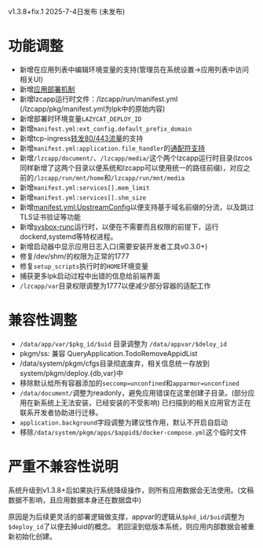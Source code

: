 v1.3.8+fix.1 2025-7-4日发布 (未发布)

# 功能调整

- 新增在应用列表中编辑环境变量的支持(管理员在系统设置->应用列表中访问相关UI)
- 新增[应用部署机制](../advanced-manifest-render)
- 新增lzcapp运行时文件：/lzcapp/run/manifest.yml  (/lzcapp/pkg/manifest.yml为lpk中的原始内容)
- 新增部署时环境变量`LAZYCAT_DEPLOY_ID`
- 新增`manifest.yml:ext_config.default_prefix_domain`
- 新增tcp-ingress[转发80/443流量](../advanced-l4forward)的支持
- 新增`manifest.yml:application.file_handler`的[通配符支持](../advanced-mime)
- 新增`/lzcapp/document/`、`/lzcapp/media/`这个两个lzcapp运行时目录(lzcos同样新增了这两个目录以便系统和lzcapp可以使用统一的路径前缀)，对应之前的`/lzcapp/run/mnt/home`和`/lzcapp/run/mnt/media`
- 新增`manifest.yml:services[].mem_limit`
- 新增`manifest.yml:services[].shm_size`
- 新增[manifest.yml:UpstreamConfig](../advanced-route#upstreamconfig)以便支持基于域名前缀的分流，以及跳过TLS证书验证等功能
- 新增[sysbox-runc](../spec/manifest#container-config)运行时，以便在不需要而且权限的前提下，运行dockerd,systemd等特权进程。
- 新增启动器中显示应用日志入口(需要安装开发者工具v0.3.0+)
- 修复/dev/shm/的权限为正常的1777
- 修复`setup_scripts`执行时的`HOME`环境变量
- 捕获更多lpk启动过程中出错的信息给前端界面
- `/lzcapp/var`目录权限调整为1777以便减少部分容器的适配工作


# 兼容性调整

- `/data/app/var/$pkg_id/$uid` 目录调整为 `/data/appvar/$deloy_id`
-  pkgm/ss: 兼容 QueryApplication.TodoRemoveAppidList
- /data/system/pkgm/cfgs目录彻底废弃，相关信息统一存放到system/pkgm/deploy.{db,var}中
- 移除默认给所有容器添加的`seccomp=unconfined`和`apparmor=unconfined`
- `/data/document/`调整为readonly，避免应用错误在这里创建子目录。(部分应用在新系统上无法安装，已经安装的不受影响)
   已扫描到的相关应用官方正在联系开发者协助进行迁移。
- `application.background`字段调整为建议性作用，默认不开启自启动
- 移除`/data/system/pkgm/apps/$appid$/docker-compose.yml`这个临时文件


# 严重不兼容性说明

系统升级到v1.3.8+后如果执行系统降级操作，则所有应用数据会无法使用。(文稿数据不影响，且应用数据本身还在数据盘中)

原因是为后续更灵活的部署逻辑做支撑，appvar的逻辑从`$pkd_id/$uid`调整为`$deploy_id`了以便去掉uid的概念。
若回滚到低版本系统，则应用内部数据会被重新初始化创建。
